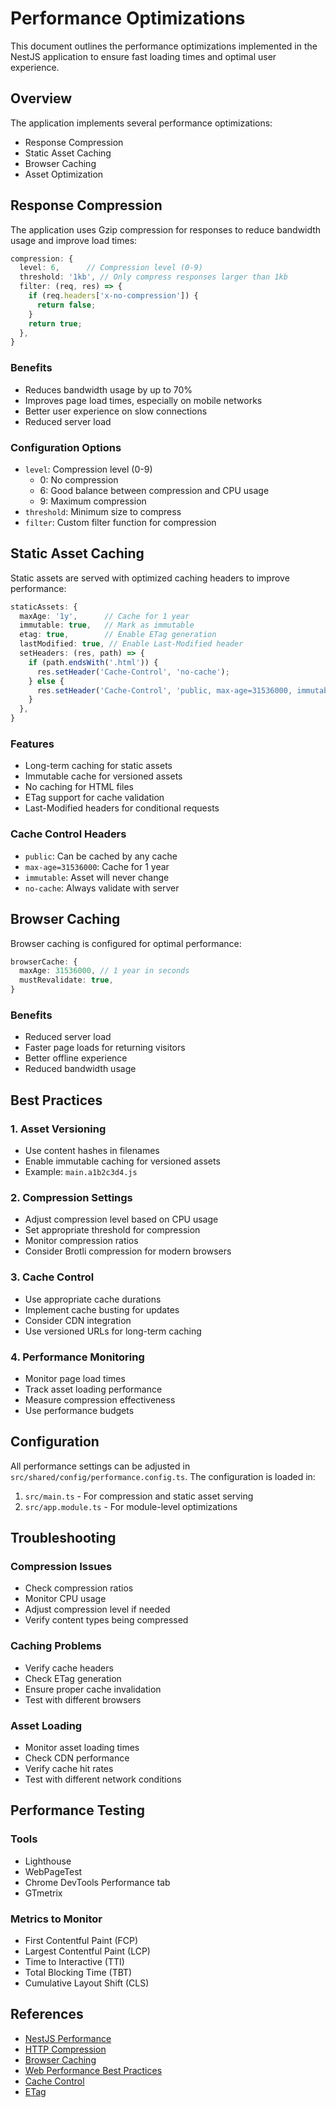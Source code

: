 # Performance Optimizations

This document outlines the performance optimizations implemented in the NestJS application to ensure fast loading times and optimal user experience.

## Overview

The application implements several performance optimizations:

- Response Compression
- Static Asset Caching
- Browser Caching
- Asset Optimization

## Response Compression

The application uses Gzip compression for responses to reduce bandwidth usage and improve load times:

```typescript
compression: {
  level: 6,      // Compression level (0-9)
  threshold: '1kb', // Only compress responses larger than 1kb
  filter: (req, res) => {
    if (req.headers['x-no-compression']) {
      return false;
    }
    return true;
  },
}
```

### Benefits
- Reduces bandwidth usage by up to 70%
- Improves page load times, especially on mobile networks
- Better user experience on slow connections
- Reduced server load

### Configuration Options
- `level`: Compression level (0-9)
  - 0: No compression
  - 6: Good balance between compression and CPU usage
  - 9: Maximum compression
- `threshold`: Minimum size to compress
- `filter`: Custom filter function for compression

## Static Asset Caching

Static assets are served with optimized caching headers to improve performance:

```typescript
staticAssets: {
  maxAge: '1y',      // Cache for 1 year
  immutable: true,   // Mark as immutable
  etag: true,        // Enable ETag generation
  lastModified: true, // Enable Last-Modified header
  setHeaders: (res, path) => {
    if (path.endsWith('.html')) {
      res.setHeader('Cache-Control', 'no-cache');
    } else {
      res.setHeader('Cache-Control', 'public, max-age=31536000, immutable');
    }
  },
}
```

### Features
- Long-term caching for static assets
- Immutable cache for versioned assets
- No caching for HTML files
- ETag support for cache validation
- Last-Modified headers for conditional requests

### Cache Control Headers
- `public`: Can be cached by any cache
- `max-age=31536000`: Cache for 1 year
- `immutable`: Asset will never change
- `no-cache`: Always validate with server

## Browser Caching

Browser caching is configured for optimal performance:

```typescript
browserCache: {
  maxAge: 31536000, // 1 year in seconds
  mustRevalidate: true,
}
```

### Benefits
- Reduced server load
- Faster page loads for returning visitors
- Better offline experience
- Reduced bandwidth usage

## Best Practices

### 1. Asset Versioning
- Use content hashes in filenames
- Enable immutable caching for versioned assets
- Example: `main.a1b2c3d4.js`

### 2. Compression Settings
- Adjust compression level based on CPU usage
- Set appropriate threshold for compression
- Monitor compression ratios
- Consider Brotli compression for modern browsers

### 3. Cache Control
- Use appropriate cache durations
- Implement cache busting for updates
- Consider CDN integration
- Use versioned URLs for long-term caching

### 4. Performance Monitoring
- Monitor page load times
- Track asset loading performance
- Measure compression effectiveness
- Use performance budgets

## Configuration

All performance settings can be adjusted in `src/shared/config/performance.config.ts`. The configuration is loaded in:

1. `src/main.ts` - For compression and static asset serving
2. `src/app.module.ts` - For module-level optimizations

## Troubleshooting

### Compression Issues
- Check compression ratios
- Monitor CPU usage
- Adjust compression level if needed
- Verify content types being compressed

### Caching Problems
- Verify cache headers
- Check ETag generation
- Ensure proper cache invalidation
- Test with different browsers

### Asset Loading
- Monitor asset loading times
- Check CDN performance
- Verify cache hit rates
- Test with different network conditions

## Performance Testing

### Tools
- Lighthouse
- WebPageTest
- Chrome DevTools Performance tab
- GTmetrix

### Metrics to Monitor
- First Contentful Paint (FCP)
- Largest Contentful Paint (LCP)
- Time to Interactive (TTI)
- Total Blocking Time (TBT)
- Cumulative Layout Shift (CLS)

## References

- [NestJS Performance](https://docs.nestjs.com/techniques/performance)
- [HTTP Compression](https://developer.mozilla.org/en-US/docs/Web/HTTP/Compression)
- [Browser Caching](https://developer.mozilla.org/en-US/docs/Web/HTTP/Caching)
- [Web Performance Best Practices](https://web.dev/fast/)
- [Cache Control](https://developer.mozilla.org/en-US/docs/Web/HTTP/Headers/Cache-Control)
- [ETag](https://developer.mozilla.org/en-US/docs/Web/HTTP/Headers/ETag) 
